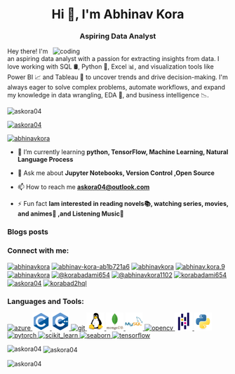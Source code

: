 <h1 align="center">Hi 👋, I'm Abhinav Kora</h1>
<h3 align="center">Aspiring Data Analyst</h3> 
<img align="right" alt="coding" width="400" src=<img align="right" alt="coding" width="400" src=["https://th.bing.com/th/id/OIP.wNGxHlTCsH9zU90WDouoDQHaFj?w=253&h=190&c=7&r=0&o=5&dpr=1.3&pid=1.7"]
<h3 align="center">Hey there! I'm an aspiring data analyst with a passion for extracting insights from data. I love working with SQL 🛢️, Python 🐍, Excel 📊, and visualization tools like Power BI 📈 and Tableau 🎨 to uncover trends and drive decision-making. I'm always eager to solve complex problems, automate workflows, and expand my knowledge in data wrangling, EDA 🔎, and business intelligence 📉.</h3>

<p align="left"> <img src="https://komarev.com/ghpvc/?username=askora04&label=Profile%20views&color=0e75b6&style=flat" alt="askora04" /> </p>

<p align="left"> <a href="https://github.com/ryo-ma/github-profile-trophy"><img src="https://github-profile-trophy.vercel.app/?username=askora04" alt="askora04" /></a> </p>

<p align="left"> <a href="https://twitter.com/abhinavkora" target="blank"><img src="https://img.shields.io/twitter/follow/abhinavkora?logo=twitter&style=for-the-badge" alt="abhinavkora" /></a> </p>

- 🌱 I’m currently learning **python, TensorFlow, Machine Learning, Natural Language Process**

- 💬 Ask me about **Jupyter Notebooks, Version Control ,Open Source**

- 📫 How to reach me **askora04@outlook.com**

- ⚡ Fun fact **Iam interested in reading novels📚, watching series, movies, and animes🍿 ,and Listening Music🎵**

### Blogs posts
<!-- BLOG-POST-LIST:START -->
<!-- BLOG-POST-LIST:END -->

<h3 align="left">Connect with me:</h3>
<p align="left">
<a href="https://twitter.com/abhinavkora" target="blank"><img align="center" src="https://raw.githubusercontent.com/rahuldkjain/github-profile-readme-generator/master/src/images/icons/Social/twitter.svg" alt="abhinavkora" height="30" width="40" /></a>
<a href="https://linkedin.com/in/abhinav-kora-ab1b721a6" target="blank"><img align="center" src="https://raw.githubusercontent.com/rahuldkjain/github-profile-readme-generator/master/src/images/icons/Social/linked-in-alt.svg" alt="abhinav-kora-ab1b721a6" height="30" width="40" /></a>
<a href="https://kaggle.com/abhinavkora" target="blank"><img align="center" src="https://raw.githubusercontent.com/rahuldkjain/github-profile-readme-generator/master/src/images/icons/Social/kaggle.svg" alt="abhinavkora" height="30" width="40" /></a>
<a href="https://fb.com/abhinav.kora.9" target="blank"><img align="center" src="https://raw.githubusercontent.com/rahuldkjain/github-profile-readme-generator/master/src/images/icons/Social/facebook.svg" alt="abhinav.kora.9" height="30" width="40" /></a>
<a href="https://instagram.com/abhinavkora" target="blank"><img align="center" src="https://raw.githubusercontent.com/rahuldkjain/github-profile-readme-generator/master/src/images/icons/Social/instagram.svg" alt="abhinavkora" height="30" width="40" /></a>
<a href="https://medium.com/@korabadami654" target="blank"><img align="center" src="https://raw.githubusercontent.com/rahuldkjain/github-profile-readme-generator/master/src/images/icons/Social/medium.svg" alt="@korabadami654" height="30" width="40" /></a>
<a href="https://www.youtube.com/c/@abhinavkora1102" target="blank"><img align="center" src="https://raw.githubusercontent.com/rahuldkjain/github-profile-readme-generator/master/src/images/icons/Social/youtube.svg" alt="@abhinavkora1102" height="30" width="40" /></a>
<a href="https://www.hackerrank.com/korabadami654" target="blank"><img align="center" src="https://raw.githubusercontent.com/rahuldkjain/github-profile-readme-generator/master/src/images/icons/Social/hackerrank.svg" alt="korabadami654" height="30" width="40" /></a>
<a href="https://www.leetcode.com/askora04" target="blank"><img align="center" src="https://raw.githubusercontent.com/rahuldkjain/github-profile-readme-generator/master/src/images/icons/Social/leet-code.svg" alt="askora04" height="30" width="40" /></a>
<a href="https://auth.geeksforgeeks.org/user/korabad2hql" target="blank"><img align="center" src="https://raw.githubusercontent.com/rahuldkjain/github-profile-readme-generator/master/src/images/icons/Social/geeks-for-geeks.svg" alt="korabad2hql" height="30" width="40" /></a>
</p>

<h3 align="left">Languages and Tools:</h3>
<p align="left"> <a href="https://azure.microsoft.com/en-in/" target="_blank" rel="noreferrer"> <img src="https://www.vectorlogo.zone/logos/microsoft_azure/microsoft_azure-icon.svg" alt="azure" width="40" height="40"/> </a> <a href="https://www.cprogramming.com/" target="_blank" rel="noreferrer"> <img src="https://raw.githubusercontent.com/devicons/devicon/master/icons/c/c-original.svg" alt="c" width="40" height="40"/> </a> <a href="https://www.w3schools.com/cpp/" target="_blank" rel="noreferrer"> <img src="https://raw.githubusercontent.com/devicons/devicon/master/icons/cplusplus/cplusplus-original.svg" alt="cplusplus" width="40" height="40"/> </a> <a href="https://git-scm.com/" target="_blank" rel="noreferrer"> <img src="https://www.vectorlogo.zone/logos/git-scm/git-scm-icon.svg" alt="git" width="40" height="40"/> </a> <a href="https://www.linux.org/" target="_blank" rel="noreferrer"> <img src="https://raw.githubusercontent.com/devicons/devicon/master/icons/linux/linux-original.svg" alt="linux" width="40" height="40"/> </a> <a href="https://www.mongodb.com/" target="_blank" rel="noreferrer"> <img src="https://raw.githubusercontent.com/devicons/devicon/master/icons/mongodb/mongodb-original-wordmark.svg" alt="mongodb" width="40" height="40"/> </a> <a href="https://www.mysql.com/" target="_blank" rel="noreferrer"> <img src="https://raw.githubusercontent.com/devicons/devicon/master/icons/mysql/mysql-original-wordmark.svg" alt="mysql" width="40" height="40"/> </a> <a href="https://opencv.org/" target="_blank" rel="noreferrer"> <img src="https://www.vectorlogo.zone/logos/opencv/opencv-icon.svg" alt="opencv" width="40" height="40"/> </a> <a href="https://pandas.pydata.org/" target="_blank" rel="noreferrer"> <img src="https://raw.githubusercontent.com/devicons/devicon/2ae2a900d2f041da66e950e4d48052658d850630/icons/pandas/pandas-original.svg" alt="pandas" width="40" height="40"/> </a> <a href="https://www.python.org" target="_blank" rel="noreferrer"> <img src="https://raw.githubusercontent.com/devicons/devicon/master/icons/python/python-original.svg" alt="python" width="40" height="40"/> </a> <a href="https://pytorch.org/" target="_blank" rel="noreferrer"> <img src="https://www.vectorlogo.zone/logos/pytorch/pytorch-icon.svg" alt="pytorch" width="40" height="40"/> </a> <a href="https://scikit-learn.org/" target="_blank" rel="noreferrer"> <img src="https://upload.wikimedia.org/wikipedia/commons/0/05/Scikit_learn_logo_small.svg" alt="scikit_learn" width="40" height="40"/> </a> <a href="https://seaborn.pydata.org/" target="_blank" rel="noreferrer"> <img src="https://seaborn.pydata.org/_images/logo-mark-lightbg.svg" alt="seaborn" width="40" height="40"/> </a> <a href="https://www.tensorflow.org" target="_blank" rel="noreferrer"> <img src="https://www.vectorlogo.zone/logos/tensorflow/tensorflow-icon.svg" alt="tensorflow" width="40" height="40"/> </a> </p>

<p><img align="left" src="https://github-readme-stats.vercel.app/api/top-langs?username=askora04&show_icons=true&locale=en&layout=compact" alt="askora04" /></p>

<p>&nbsp;<img align="center" src="https://github-readme-stats.vercel.app/api?username=askora04&show_icons=true&locale=en" alt="askora04" /></p>

<p><img align="center" src="https://github-readme-streak-stats.herokuapp.com/?user=askora04&" alt="askora04" /></p>
